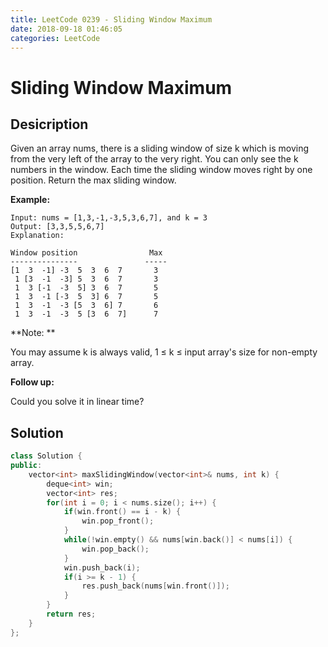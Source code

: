 ```yaml
---
title: LeetCode 0239 - Sliding Window Maximum
date: 2018-09-18 01:46:05
categories: LeetCode
---
```

# Sliding Window Maximum

<!--more-->

## Desicription


Given an array nums, there is a sliding window of size k which is moving from the very left of the array to the very right. You can only see the k numbers in the window. Each time the sliding window moves right by one position. Return the max sliding window.

**Example:**

```
Input: nums = [1,3,-1,-3,5,3,6,7], and k = 3
Output: [3,3,5,5,6,7] 
Explanation: 

Window position                Max
---------------               -----
[1  3  -1] -3  5  3  6  7       3
 1 [3  -1  -3] 5  3  6  7       3
 1  3 [-1  -3  5] 3  6  7       5
 1  3  -1 [-3  5  3] 6  7       5
 1  3  -1  -3 [5  3  6] 7       6
 1  3  -1  -3  5 [3  6  7]      7
```

**Note: **

You may assume k is always valid, 1 ≤ k ≤ input array's size for non-empty array.

**Follow up:**

Could you solve it in linear time?

## Solution

```cpp
class Solution {
public:
    vector<int> maxSlidingWindow(vector<int>& nums, int k) {
        deque<int> win;
        vector<int> res;
        for(int i = 0; i < nums.size(); i++) {
            if(win.front() == i - k) {
                win.pop_front();
            }
            while(!win.empty() && nums[win.back()] < nums[i]) {
                win.pop_back();
            }
            win.push_back(i);
            if(i >= k - 1) {
                res.push_back(nums[win.front()]);
            }
        }
        return res;
    }
};
```